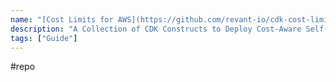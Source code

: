 ```yaml
---
name: "[Cost Limits for AWS](https://github.com/revant-io/cdk-cost-limit)"
description: "A Collection of CDK Constructs to Deploy Cost-Aware Self-Limiting Resources"
tags: ["Guide"]
---
```

#repo